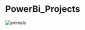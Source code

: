 # PowerBi_Projects



![animals](https://github.com/user-attachments/assets/64e06e92-d9cb-42b2-9669-66e925be6f83)
